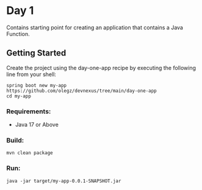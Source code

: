 # Day 1 
Contains starting point for creating an application that contains a Java Function.

## Getting Started
Create the project using the day-one-app recipe by executing the following line from your shell:
```shell
spring boot new my-app https://github.com/olegz/devnexus/tree/main/day-one-app
cd my-app
```

### Requirements:

* Java 17 or Above

### Build:
```
mvn clean package
```

### Run:
```
java -jar target/my-app-0.0.1-SNAPSHOT.jar
```
